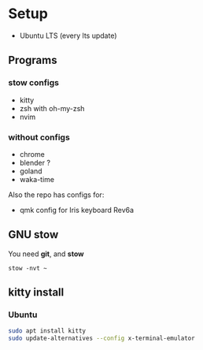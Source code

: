 # Setup

- Ubuntu LTS (every lts update)

## Programs

### stow configs

- kitty 
- zsh with oh-my-zsh
- nvim

### without configs

- chrome
- blender ?
- goland
- waka-time

Also the repo has configs for:

- qmk config for Iris keyboard Rev6a

## GNU stow

You need **git**, and **stow**

```
stow -nvt ~
```

## kitty install

### Ubuntu

```bash
sudo apt install kitty
sudo update-alternatives --config x-terminal-emulator
```
